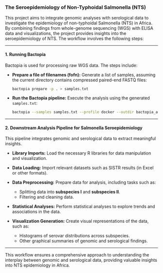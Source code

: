 ### The Seroepidemiology of Non-Typhoidal Salmonella (NTS)

This project aims to integrate genomic analyses with serological data to investigate the epidemiology of non-typhoidal Salmonella (NTS) in Africa. By combining findings from whole-genome sequencing (WGS) with ELISA data and visualizations, the project provides insights into the seroepidemiology of NTS. The workflow involves the following steps:

---

#### **1. Running Bactopia**
Bactopia is used for processing raw WGS data. The steps include:

- **Prepare a file of filenames (fofn):**
  Generate a list of samples, assuming the current directory contains compressed paired-end FASTQ files:
  ```bash
  bactopia prepare -p . > samples.txt
  ```

- **Run the Bactopia pipeline:**
  Execute the analysis using the generated `samples.txt`:
  ```bash
  bactopia --samples samples.txt --profile docker --outdir bactopia_analysis
  ```

---

#### **2. Downstream Analysis Pipeline for Salmonella Seroepidemiology**
This pipeline integrates genomic and serological data to extract meaningful insights.

- **Library Imports:**
  Load the necessary R libraries for data manipulation and visualization.

- **Data Loading:**
  Import relevant datasets such as SISTR results (in Excel or other formats).

- **Data Preprocessing:**
  Prepare data for analysis, including tasks such as:
  - Splitting data into **subspecies I** and **subspecies II**.
  - Filtering and cleaning data.

- **Statistical Analyses:**
  Perform statistical analyses to explore trends and associations in the data.

- **Visualization Generation:**
  Create visual representations of the data, such as:
  - Histograms of serovar distributions across subspecies.
  - Other graphical summaries of genomic and serological findings.

---

This workflow ensures a comprehensive approach to understanding the interplay between genomic and serological data, providing valuable insights into NTS epidemiology in Africa.